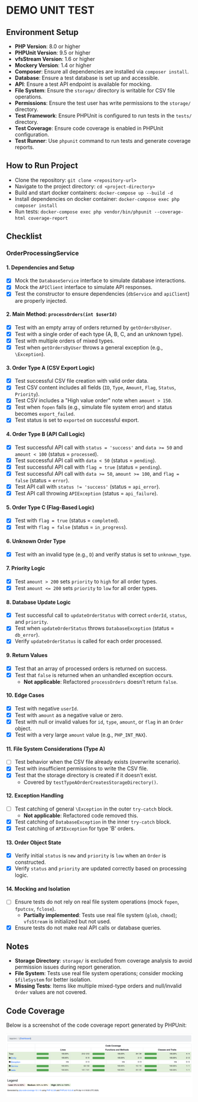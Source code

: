 # DEMO UNIT TEST

## Environment Setup
- **PHP Version**: 8.0 or higher
- **PHPUnit Version**: 9.5 or higher
- **vfsStream Version**: 1.6 or higher
- **Mockery Version**: 1.4 or higher
- **Composer**: Ensure all dependencies are installed via `composer install`.
- **Database**: Ensure a test database is set up and accessible.
- **API**: Ensure a test API endpoint is available for mocking.
- **File System**: Ensure the `storage/` directory is writable for CSV file operations.
- **Permissions**: Ensure the test user has write permissions to the `storage/` directory.
- **Test Framework**: Ensure PHPUnit is configured to run tests in the `tests/` directory.
- **Test Coverage**: Ensure code coverage is enabled in PHPUnit configuration.
- **Test Runner**: Use `phpunit` command to run tests and generate coverage reports.

## How to Run Project
- Clone the repository: `git clone <repository-url>`
- Navigate to the project directory: `cd <project-directory>`
- Build and start docker containers: `docker-compose up --build -d`
- Install dependencies on docker container: `docker-compose exec php composer install`
- Run tests: `docker-compose exec php vendor/bin/phpunit --coverage-html coverage-report`

## Checklist

### OrderProcessingService

#### 1. Dependencies and Setup
- [x] Mock the `DatabaseService` interface to simulate database interactions.
- [x] Mock the `APIClient` interface to simulate API responses.
- [x] Test the constructor to ensure dependencies (`dbService` and `apiClient`) are properly injected.

#### 2. Main Method: `processOrders(int $userId)`
- [x] Test with an empty array of orders returned by `getOrdersByUser`.
- [x] Test with a single order of each type (A, B, C, and an unknown type).
- [x] Test with multiple orders of mixed types.
- [x] Test when `getOrdersByUser` throws a general exception (e.g., `\Exception`).

#### 3. Order Type A (CSV Export Logic)
- [x] Test successful CSV file creation with valid order data.
- [x] Test CSV content includes all fields (`ID`, `Type`, `Amount`, `Flag`, `Status`, `Priority`).
- [x] Test CSV includes a "High value order" note when `amount > 150`.
- [x] Test when `fopen` fails (e.g., simulate file system error) and status becomes `export_failed`.
- [x] Test status is set to `exported` on successful export.

#### 4. Order Type B (API Call Logic)
- [x] Test successful API call with `status = 'success'` and `data >= 50` and `amount < 100` (status = `processed`).
- [x] Test successful API call with `data < 50` (status = `pending`).
- [x] Test successful API call with `flag = true` (status = `pending`).
- [x] Test successful API call with `data >= 50`, `amount >= 100`, and `flag = false` (status = `error`).
- [x] Test API call with `status != 'success'` (status = `api_error`).
- [x] Test API call throwing `APIException` (status = `api_failure`).

#### 5. Order Type C (Flag-Based Logic)
- [x] Test with `flag = true` (status = `completed`).
- [x] Test with `flag = false` (status = `in_progress`).

#### 6. Unknown Order Type
- [x] Test with an invalid type (e.g., `D`) and verify status is set to `unknown_type`.

#### 7. Priority Logic
- [x] Test `amount > 200` sets `priority` to `high` for all order types.
- [x] Test `amount <= 200` sets `priority` to `low` for all order types.

#### 8. Database Update Logic
- [x] Test successful call to `updateOrderStatus` with correct `orderId`, `status`, and `priority`.
- [x] Test when `updateOrderStatus` throws `DatabaseException` (status = `db_error`).
- [x] Verify `updateOrderStatus` is called for each order processed.

#### 9. Return Values
- [x] Test that an array of processed orders is returned on success.
- [x] Test that `false` is returned when an unhandled exception occurs.
  - **Not applicable**: Refactored `processOrders` doesn’t return `false`.

#### 10. Edge Cases
- [x] Test with negative `userId`.
- [x] Test with `amount` as a negative value or zero.
- [x] Test with null or invalid values for `id`, `type`, `amount`, or `flag` in an `Order` object.
- [x] Test with a very large `amount` value (e.g., `PHP_INT_MAX`).

#### 11. File System Considerations (Type A)
- [ ] Test behavior when the CSV file already exists (overwrite scenario).
- [x] Test with insufficient permissions to write the CSV file.
- [x] Test that the storage directory is created if it doesn’t exist.
  - Covered by `testTypeAOrderCreatesStorageDirectory()`.

#### 12. Exception Handling
- [ ] Test catching of general `\Exception` in the outer `try-catch` block.
  - **Not applicable**: Refactored code removed this.
- [x] Test catching of `DatabaseException` in the inner `try-catch` block.
- [x] Test catching of `APIException` for type 'B' orders.

#### 13. Order Object State
- [x] Verify initial `status` is `new` and `priority` is `low` when an `Order` is constructed.
- [x] Verify `status` and `priority` are updated correctly based on processing logic.

#### 14. Mocking and Isolation
- [ ] Ensure tests do not rely on real file system operations (mock `fopen`, `fputcsv`, `fclose`).
  - **Partially implemented**: Tests use real file system (`glob`, `chmod`); `vfsStream` is initialized but not used.
- [x] Ensure tests do not make real API calls or database queries.

## Notes
- **Storage Directory**: `storage/` is excluded from coverage analysis to avoid permission issues during report generation.
- **File System**: Tests use real file system operations; consider mocking `$fileSystem` for better isolation.
- **Missing Tests**: Items like multiple mixed-type orders and null/invalid `Order` values are not covered.

## Code Coverage
Below is a screenshot of the code coverage report generated by PHPUnit:

![Code Coverage Report](src/tests/coverage-report.png)